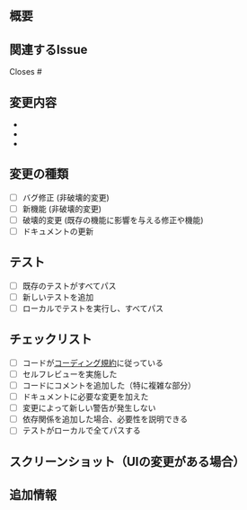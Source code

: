 ## 概要
<!-- このプルリクエストで行った変更の概要を記入してください -->

## 関連するIssue
<!-- 関連するIssueがある場合は、番号を記入してください -->
Closes #

## 変更内容
<!-- 主な変更点を箇条書きで記入してください -->
- 
- 
- 

## 変更の種類
<!-- 該当するものにチェックを入れてください -->
- [ ] バグ修正 (非破壊的変更)
- [ ] 新機能 (非破壊的変更)
- [ ] 破壊的変更 (既存の機能に影響を与える修正や機能)
- [ ] ドキュメントの更新

## テスト
<!-- 実施したテストについて説明してください -->
- [ ] 既存のテストがすべてパス
- [ ] 新しいテストを追加
- [ ] ローカルでテストを実行し、すべてパス

## チェックリスト
<!-- プルリクエストを送信する前に、以下の項目を確認してください -->
- [ ] コードが[コーディング規約](../CONTRIBUTING.md#コーディング規約)に従っている
- [ ] セルフレビューを実施した
- [ ] コードにコメントを追加した（特に複雑な部分）
- [ ] ドキュメントに必要な変更を加えた
- [ ] 変更によって新しい警告が発生しない
- [ ] 依存関係を追加した場合、必要性を説明できる
- [ ] テストがローカルで全てパスする

## スクリーンショット（UIの変更がある場合）
<!-- UIやドキュメントの見た目に変更がある場合は、スクリーンショットを追加してください -->

## 追加情報
<!-- レビュアーが知っておくべきその他の情報があれば記入してください -->